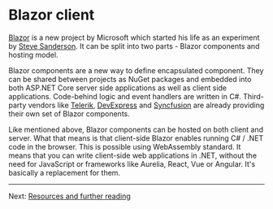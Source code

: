 # Blazor client

[Blazor](https://dotnet.microsoft.com/apps/aspnet/web-apps/client) is a new project by Microsoft which started his life as an experiment by [Steve Sanderson](https://twitter.com/stevensanderson). It can be split into two parts - Blazor components and hosting model.

Blazor components are a new way to define encapsulated component. They can be shared between projects as NuGet packages and embedded into both ASP.NET Core server side applications as well as client side applications. Code-behind logic and event handlers are written in C#. Third-party vendors like [Telerik](https://www.telerik.com/blazor-ui), [DevExpress](https://www.devexpress.com/blazor/) and [Syncfusion](https://www.syncfusion.com/blazor-components) are already providing their own set of Blazor components.

Like mentioned above, Blazor components can be hosted on both client and server. What that means is that client-side Blazor enables running C# / .NET code in the browser. This is possible using WebAssembly standard. It means that you can write client-side web applications in .NET, without the need for JavaScript or frameworks like Aurelia, React, Vue or Angular. It's basically a replacement for them.

-------

Next: [Resources and further reading](99-resources.md)